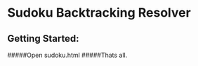 Sudoku Backtracking Resolver
==================

Getting Started:
-------------
#####Open sudoku.html
#####Thats all.

